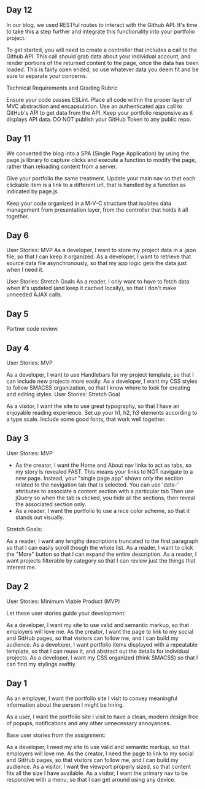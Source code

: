 
Day 12
------
In our blog, we used RESTful routes to interact with the Github API. It's time to take this a step further and integrate this functionality into your portfolio project.

To get started, you will need to create a controller that includes a call to the Github API. This call should grab data about your individual account, and render portions of the returned content to the page, once the data has been loaded. This is fairly open ended, so use whatever data you deem fit and be sure to separate your concerns.

Technical Requirements and Grading Rubric

Ensure your code passes ESLint.
Place all code within the proper layer of MVC abstraction and encapsulation.
Use an authenticated ajax call to GitHub's API to get data from the API.
Keep your portfolio responsive as it displays API data.
DO NOT publish your GitHub Token to any public repo.

Day 11
------
We converted the blog into a SPA (Single Page Application) by using the page.js library to capture clicks and execute a function to modify the page, rather than reloading content from a server.

Give your portfolio the same treatment. Update your main nav so that each clickable item is a link to a different url, that is handled by a function as indicated by page.js.

Keep your code organized in a M-V-C structure that isolates data management from presentation layer, from the controller that holds it all together.


Day 6
------
User Stories: MVP
As a developer, I want to store my project data in a .json file, so that I can keep it organized.
As a developer, I want to retrieve that source data file asynchronously, so that my app logic gets the data just when I need it.

User Stories: Stretch Goals
As a reader, I only want to have to fetch data when it's updated (and keep it cached locally), so that I don't make unneeded AJAX calls.


Day 5
------

Partner code review.

Day 4
------

User Stories: MVP

As a developer, I want to use Handlebars for my project template, so that I can include new projects more easily.
As a developer, I want my CSS styles to follow SMACSS organization, so that I know where to look for creating and editing styles.
User Stories: Stretch Goal

As a visitor, I want the site to use great typography, so that I have an enjoyable reading experience.
Set up your h1, h2, h3 elements according to a type scale.
Include some good fonts, that work well together.

Day 3
------
User Stories: MVP

- As the creator, I want the Home and About nav links to act as tabs, so my story is revealed FAST. This means your links to NOT navigate to a new page. Instead, your "single page app" shows only the section related to the navigation tab that is selected. You can use 'data-' attributes to associate a content section with a particular tab Then use jQuery so when the tab is clicked, you hide all the sections, then reveal the associated section only.
- As a reader, I want the portfolio to use a nice color scheme, so that it stands out visually.

Stretch Goals:

As a reader, I want any lengthy descriptions truncated to the first paragraph so that I can easily scroll though the whole list.
As a reader, I want to click the "More" button so that I can expand the entire description.
As a reader, I want projects filterable by category so that I can review just the things that interest me.

Day 2
------
User Stories: Minimum Viable Product (MVP)

Let these user stories guide your development:

As a developer, I want my site to use valid and semantic markup, so that employers will love me.
As the creator, I want the page to link to my social and GitHub pages, so that visitors can follow me, and I can build my audience.
As a developer, I want portfolio items displayed with a repeatable template, so that I can reuse it, and abstract out the details for individual projects.
As a developer, I want my CSS organized (think SMACSS) so that I can find my stylings swiftly.

Day 1
------
As an employer, I want the portfolio site I visit to convey meaningful information about the person I might be hiring.

As a user, I want the portfolio site I visit to have a clean, modern design free of popups, notifications and any other unnecessary annoyances.  

Base user stories from the assignment:

As a developer, I need my site to use valid and semantic markup, so that employers will love me.
As the creator, I need the page to link to my social and GitHub pages, so that visitors can follow me, and I can build my audience.
As a visitor, I want the viewport properly sized, so that content fits all the size I have available.
As a visitor, I want the primary nav to be responsive with a menu, so that I can get around using any device.
